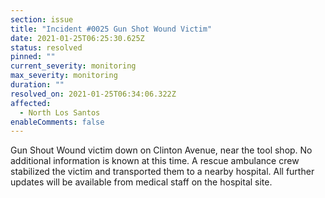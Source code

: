 ```yaml
---
section: issue
title: "Incident #0025 Gun Shot Wound Victim"
date: 2021-01-25T06:25:30.625Z
status: resolved
pinned: ""
current_severity: monitoring
max_severity: monitoring
duration: ""
resolved_on: 2021-01-25T06:34:06.322Z
affected:
  - North Los Santos
enableComments: false
---
```

Gun Shout Wound victim down on Clinton Avenue, near the tool shop. No additional information is known at this time. A rescue ambulance crew stabilized the victim and transported them to a nearby hospital. All further updates will be available from medical staff on the hospital site.